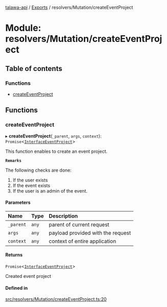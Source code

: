 [talawa-api](../README.md) / [Exports](../modules.md) / resolvers/Mutation/createEventProject

# Module: resolvers/Mutation/createEventProject

## Table of contents

### Functions

- [createEventProject](resolvers_Mutation_createEventProject.md#createeventproject)

## Functions

### createEventProject

▸ **createEventProject**(`_parent`, `args`, `context`): `Promise`<[`InterfaceEventProject`](../interfaces/models_EventProject.InterfaceEventProject.md)\>

This function enables to create an event project.

**`Remarks`**

The following checks are done:
1. If the user exists
2. If the event exists
3. If the user is an admin of the event.

#### Parameters

| Name | Type | Description |
| :------ | :------ | :------ |
| `_parent` | `any` | parent of current request |
| `args` | `any` | payload provided with the request |
| `context` | `any` | context of entire application |

#### Returns

`Promise`<[`InterfaceEventProject`](../interfaces/models_EventProject.InterfaceEventProject.md)\>

Created event project

#### Defined in

[src/resolvers/Mutation/createEventProject.ts:20](https://github.com/Nitya-Pasrija/talawa-api/blob/d3a6af9/src/resolvers/Mutation/createEventProject.ts#L20)
